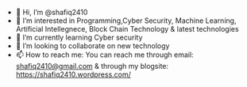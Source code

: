 - 👋 Hi, I’m @shafiq2410
- 👀 I’m interested in Programming,Cyber Security, Machine Learning, Artificial Intellegnece, Block Chain Technology & latest technologies    
- 🌱 I’m currently learning Cyber security
- 💞️ I’m looking to collaborate on new technology
- 📫 How to reach me: You can reach me through email: shafiq2410@gmail.com & through my blogsite: https://shafiq2410.wordpress.com/

<!---
shafiq2410/shafiq2410 is a ✨ special ✨ repository because its `README.md` (this file) appears on your GitHub profile.
You can click the Preview link to take a look at your changes.
--->
